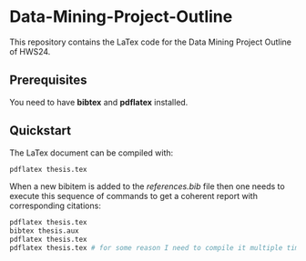 # Data-Mining-Project-Outline

This repository contains the LaTex code for the Data Mining Project Outline of HWS24.

## Prerequisites

You need to have **bibtex** and **pdflatex** installed.

## Quickstart

The LaTex document can be compiled with:

```bash
pdflatex thesis.tex
```

When a new bibitem is added to the *references.bib* file then one needs to execute this sequence of commands to get a coherent report with corresponding citations:

```bash
pdflatex thesis.tex
bibtex thesis.aux
pdflatex thesis.tex
pdflatex thesis.tex # for some reason I need to compile it multiple times like this, but this does not need to be the case for you 
```